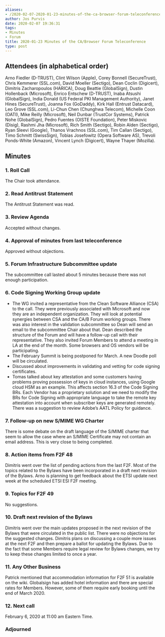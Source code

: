 ```yaml
---
aliases:
- /2020-02-07-2020-01-23-minutes-of-the-ca-browser-forum-teleconference/
author: Jos Purvis
date: 2020-02-07 19:36:31
tags:
- Minutes
- Forum
title: 2020-01-23 Minutes of the CA/Browser Forum Teleconference
type: post
---
```


## Attendees (in alphabetical order) 

Arno Fiedler (D-TRUST), Clint Wilson (Apple), Corey Bonnell (SecureTrust), Chris Kemmerer (SSL.com), David Moeller (Sectigo), Dean Coclin (Digicert), Dimitris Zacharopoulos (HARICA), Doug Beattie (GlobalSign), Dustin Hollenback (Microsoft), Enrico Entschew (D-TRUST), Inaba Atsushi (GlobalSign), India Donald (US Federal PKI Management Authority), Janet Hines (SecureTrust), Joanna Fox (GoDaddy), Kirk Hall (Entrust Datacard), Leo Grove (SSL.com), Li-Chun Chen (Chunghwa Telecom), Michelle Coon (OATI), Mike Reilly (Microsoft), Neil Dunbar (TrustCor Systems), Patrick Nohe (GlobalSign), Pedro Fuentes (OISTE Foundation), Peter Miskovic (Disig), Rashmi Jha (Microsoft), Rich Smith (Sectigo), Robin Alden (Sectigo), Ryan Sleevi (Google), Thanos Vrachnos (SSL.com), Tim Callan (Sectigo), Timo Schmitt (SwissSign), Tobias Josefowitz (Opera Software AS), Trevoli Ponds-White (Amazon), Vincent Lynch (Digicert), Wayne Thayer (Mozilla).

## Minutes 

### 1. Roll Call 

The Chair took attendance.

### 2. Read Antitrust Statement 

The Antitrust Statement was read.

### 3. Review Agenda 

Accepted without changes.

### 4. Approval of minutes from last teleconference 

Approved without objections.

### 5. Forum Infrastructure Subcommittee update 

The subcommittee call lasted about 5 minutes because there was not enough participation.

### 6. Code Signing Working Group update 

- The WG invited a representative from the Clean Software Alliance (CSA) to the call. They were previously associated with Microsoft and now they are an independent organization. They will look at potential synergies between CSA and the CA/B Forum working groups. There was also interest in the validation subcommittee so Dean will send an email to the subcommittee Chair about that. Dean described the structure of the Forum and will have a follow-up call with their representative. They also invited Forum Members to attend a meeting in LA at the end of the month. Some browsers and OS vendors will be participating.
- The February Summit is being postponed for March. A new Doodle poll will be circulated.
- Discussed about improvements in validating and vetting for code signing certificates.
- Tomas talked about key attestation and some customers having problems proving possession of keys in cloud instances, using Google cloud HSM as an example. This affects section 16.3 of the Code Signing BRs. Each Vendor has a proprietary solution and we need to modify the BRs for Code Signing with appropriate language to take the remote key attestation into account when subscriber keys are generated remotely. There was a suggestion to review Adobe’s AATL Policy for guidance.

### 7. Follow-up on new S/MIME WG Charter 

There is some debate on the draft language of the S/MIME charter that seem to allow the case where an S/MIME Certificate may not contain an email address. This is very close to being completed.

### 8. Action items from F2F 48 

Dimitris went over the list of pending actions from the last F2F. Most of the topics related to the Bylaws have been incorporated in a draft next revision of the Bylaws. Arno is planning to get feedback about the ETSI update next week at the scheduled ETSI ESI F2F meeting.

### 9. Topics for F2F 49 

No suggestions.

### 10. Draft next revision of the Bylaws 

Dimitris went over the main updates proposed in the next revision of the Bylaws that were circulated in the public list. There were no objections for the suggested changes. Dimitris plans on discussing a couple more issues at the next F2F and then prepare a ballot for updating the Bylaws. Due to the fact that some Members require legal review for Bylaws changes, we try to keep these changes limited to once a year.

### 11. Any Other Business 

Patrick mentioned that accommodation information for F2F 51 is available on the wiki. Globalsign has added hotel information and there are special rates for Members. However, some of them require early booking until the end of March 2020.

### 12. Next call 

February 6, 2020 at 11:00 am Eastern Time.

### Adjourned